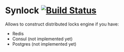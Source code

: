 # Synlock [![Build Status](https://travis-ci.com/lukashes/synlock.svg?branch=master)](https://travis-ci.com/lukashes/synlock)

Allows to construct distributed locks engine if you have:

* Redis 
* Consul (not implemented yet)
* Postgres (not implemented yet)
